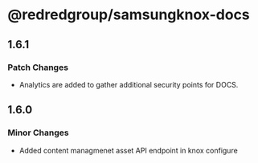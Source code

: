 # @redredgroup/samsungknox-docs

## 1.6.1

### Patch Changes

- Analytics are added to gather additional security points for DOCS.

## 1.6.0

### Minor Changes

- Added content managmenet asset API endpoint in knox configure

